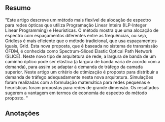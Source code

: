 ## Resumo

"Este artigo descreve um método mais flexível de
alocação de espectro para redes ópticas que utiliza
Programação
Linear
Inteira
(ILP-Integer
Linear
Programming) e Heurísticas. O método mostra que uma
alocação de espectro com espaçamentos diferentes entre as
frequências, ou seja, Gridless é mais eficiente que o método
tradicional, que usa espaçamentos iguais, Grid. Esta nova
proposta, que é baseada no sistema de transmissão OFDM, é
conhecida como Spectrum-Sliced Elastic Optical Path Network
(SLICE). Neste novo tipo de arquitetura de rede, a largura de
banda de um caminho óptico pode ser elástica (a largura de
banda varia de acordo com a demanda), para assim se adaptar
à demanda de tráfego da camada superior. Neste artigo um
critério de otimização é proposto para distribuir a demanda de
tráfego adequadamente nesta nova arquitetura. Simulações
foram realizadas com a formulação matemática para redes
pequenas e heurísticas foram propostas para redes de grande
dimensão. Os resultados sugerem a vantagem em termos de
economia de espectro do método proposto.
"


## Anotações

